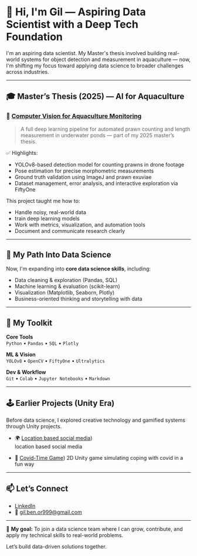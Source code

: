 # 👋 Hi, I'm Gil — Aspiring Data Scientist with a Deep Tech Foundation

I'm an aspiring data scientist. My Master's thesis involved building real-world systems for object detection and measurement in aquaculture — now, I'm shifting my focus toward applying data science to broader challenges across industries.

---

## 🎓 Master’s Thesis (2025) — AI for Aquaculture

### 🦐 [Computer Vision for Aquaculture Monitoring](https://github.com/gbo999/Computer-Vision-for-Aquaculture-Monitoring-Robot)

> A full deep learning pipeline for automated prawn counting and length measurement in underwater ponds — part of my 2025 master’s thesis.

✅ Highlights:
- YOLOv8-based detection model for counting prawns in drone footage  
- Pose estimation for precise morphometric measurements  
- Ground truth validation using ImageJ and prawn exuviae  
- Dataset management, error analysis, and interactive exploration via FiftyOne  


This project taught me how to:
- Handle noisy, real-world data
- train deep learning models
- Work with metrics, visualization, and automation tools
- Document and communicate research clearly

---

## 🎯 My Path Into Data Science

Now, I'm expanding into **core data science skills**, including:
- Data cleaning & exploration (Pandas, SQL)
- Machine learning & evaluation (scikit-learn)
- Visualization (Matplotlib, Seaborn, Plotly)
- Business-oriented thinking and storytelling with data

---

## 🧰 My Toolkit

**Core Tools**  
`Python` • `Pandas` • `SQL` • `Plotly`

**ML & Vision**  
`YOLOv8` • `OpenCV` •  `FiftyOne` •  `Ultralytics`

**Dev & Workflow**  
`Git` • `Colab` • `Jupyter Notebooks` • `Markdown`

---

## 🕹️ Earlier Projects (Unity Era)

Before data science, I explored creative technology and gamified systems through Unity projects.

- 🌍 [Location based social media](https://github.com/gbo999/location-based-social-media))  
  location based social media

- 🦠 [Covid-Time Game](https://github.com/gbo999/Covid-Time))
  2D Unity game simulating coping with covid in a fun way

---

## 📫 Let’s Connect

- [LinkedIn](https://www.linkedin.com/in/gil-ben-or/)
- 📧 [gil.ben.or999@gmail.com](mailto:gil.ben.or999@gmail.com)

---

🎯 **My goal:** To join a data science team where I can grow, contribute, and apply my technical skills to real-world problems.

Let’s build data-driven solutions together.
